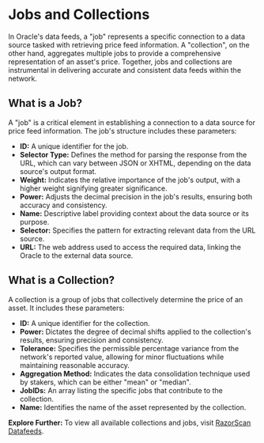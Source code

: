# Jobs and Collections

In Oracle's data feeds, a "job" represents a specific connection to a data source tasked with retrieving price feed information. A "collection", on the other hand, aggregates multiple jobs to provide a comprehensive representation of an asset's price. Together, jobs and collections are instrumental in delivering accurate and consistent data feeds within the network.

## What is a Job?

A "job" is a critical element in establishing a connection to a data source for price feed information. The job's structure includes these parameters:

- **ID:** A unique identifier for the job.
- **Selector Type:** Defines the method for parsing the response from the URL, which can vary between JSON or XHTML, depending on the data source's output format.
- **Weight:** Indicates the relative importance of the job's output, with a higher weight signifying greater significance.
- **Power:** Adjusts the decimal precision in the job's results, ensuring both accuracy and consistency.
- **Name:** Descriptive label providing context about the data source or its purpose.
- **Selector:** Specifies the pattern for extracting relevant data from the URL source.
- **URL:** The web address used to access the required data, linking the Oracle to the external data source.

## What is a Collection?

A collection is a group of jobs that collectively determine the price of an asset. It includes these parameters:

- **ID:** A unique identifier for the collection.
- **Power:** Dictates the degree of decimal shifts applied to the collection's results, ensuring precision and consistency.
- **Tolerance:** Specifies the permissible percentage variance from the network's reported value, allowing for minor fluctuations while maintaining reasonable accuracy.
- **Aggregation Method:** Indicates the data consolidation technique used by stakers, which can be either "mean" or "median".
- **JobIDs:** An array listing the specific jobs that contribute to the collection.
- **Name:** Identifies the name of the asset represented by the collection.

**Explore Further:** To view all available collections and jobs, visit [RazorScan Datafeeds](https://razorscan.io/governance/datafeeds).
